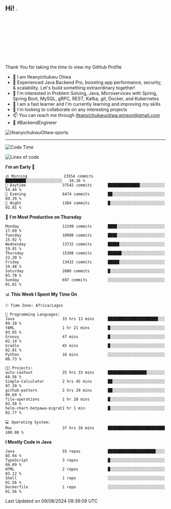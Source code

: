 <!-- BLOG-POST-LIST:START --><!-- BLOG-POST-LIST:END -->

## Hi! <img src="https://media.giphy.com/media/hvRJCLFzcasrR4ia7z/giphy.gif" width="4%"> 

Thank You for taking the time to view my GitHub Profile

- 👋 I am Ifeanyichukwu Otiwa
- 🚀 Experienced Java Backend Pro, boosting app performance, security, & scalability. Let's build something extraordinary together!
- 👀 I'm interested in Problem Solving, Java, Microservices with Spring, Spring Boot, MySQL, gRPC, REST, Kafka, git, Docker, and Kubernetes
- 🌱 I am a fast learner and I'm currently learning and improving my skills
- 💞️ I'm looking to collaborate on any interesting projects
- 📫 You can reach me through ifeanyichukwuotiwa.winson@gmail.com
- 🚀 #BackendEngineer

<p align="left" marginTop="10px"> <img src="https://komarev.com/ghpvc/?username=ifeanyichukwuOtiwa-sports&label=Profile%20views&color=0e75b6&style=for-the-badge" alt="ifeanyichukwuOtiwa-sports" /> </p>

***

<!--START_SECTION:waka-->
![Code Time](http://img.shields.io/badge/Code%20Time-2%2C750%20hrs%2028%20mins-blue)

![Lines of code](https://img.shields.io/badge/From%20Hello%20World%20I%27ve%20Written-15.9%20million%20lines%20of%20code-blue)

**I'm an Early 🐤** 

```text
🌞 Morning                23554 commits       █████████░░░░░░░░░░░░░░░░   34.16 % 
🌆 Daytime                37542 commits       ██████████████░░░░░░░░░░░   54.44 % 
🌃 Evening                6474 commits        ██░░░░░░░░░░░░░░░░░░░░░░░   09.39 % 
🌙 Night                  1384 commits        █░░░░░░░░░░░░░░░░░░░░░░░░   02.01 % 
```
📅 **I'm Most Productive on Thursday** 

```text
Monday                   12199 commits       ████░░░░░░░░░░░░░░░░░░░░░   17.69 % 
Tuesday                  10980 commits       ████░░░░░░░░░░░░░░░░░░░░░   15.92 % 
Wednesday                13732 commits       █████░░░░░░░░░░░░░░░░░░░░   19.91 % 
Thursday                 15308 commits       ██████░░░░░░░░░░░░░░░░░░░   22.20 % 
Friday                   13432 commits       █████░░░░░░░░░░░░░░░░░░░░   19.48 % 
Saturday                 2606 commits        █░░░░░░░░░░░░░░░░░░░░░░░░   03.78 % 
Sunday                   697 commits         ░░░░░░░░░░░░░░░░░░░░░░░░░   01.01 % 
```


📊 **This Week I Spent My Time On** 

```text
🕑︎ Time Zone: Africa/Lagos

💬 Programming Languages: 
Java                     33 hrs 13 mins      ██████████████████████░░░   89.10 % 
YAML                     1 hr 21 mins        █░░░░░░░░░░░░░░░░░░░░░░░░   03.65 % 
Groovy                   47 mins             █░░░░░░░░░░░░░░░░░░░░░░░░   02.14 % 
Gradle                   45 mins             █░░░░░░░░░░░░░░░░░░░░░░░░   02.01 % 
Python                   16 mins             ░░░░░░░░░░░░░░░░░░░░░░░░░   00.73 % 

🐱‍💻 Projects: 
auto-cashout             25 hrs 33 mins      █████████████████░░░░░░░░   68.56 % 
Simple-Calculator        2 hrs 45 mins       ██░░░░░░░░░░░░░░░░░░░░░░░   07.39 % 
github-pattern           2 hrs 29 mins       ██░░░░░░░░░░░░░░░░░░░░░░░   06.69 % 
file-operations          1 hr 20 mins        █░░░░░░░░░░░░░░░░░░░░░░░░   03.58 % 
helm-chart-betpawa-migrat1 hr 1 min          █░░░░░░░░░░░░░░░░░░░░░░░░   02.77 % 

💻 Operating System: 
Mac                      37 hrs 16 mins      █████████████████████████   100.00 % 
```

**I Mostly Code in Java** 

```text
Java                     55 repos            █████████████████████░░░░   85.94 % 
TypeScript               3 repos             █░░░░░░░░░░░░░░░░░░░░░░░░   04.69 % 
HTML                     2 repos             █░░░░░░░░░░░░░░░░░░░░░░░░   03.12 % 
Shell                    1 repo              ░░░░░░░░░░░░░░░░░░░░░░░░░   01.56 % 
Dockerfile               1 repo              ░░░░░░░░░░░░░░░░░░░░░░░░░   01.56 % 
```




 Last Updated on 09/08/2024 08:39:09 UTC
<!--END_SECTION:waka-->

<!--
<p align="center">
![trophy](https://github-profile-trophy.vercel.app/?username=ifeanyichukwuOtiwa-sports&theme=onedark) (https://github.com/ryo-ma/github-profile-trophy)
</p>
-->

<!---
ifeanyi-otiwa/ifeanyi-otiwa is a ✨ special ✨ repository because its `README.md` (this file) appears on your GitHub profile.
You can click the Preview link to take a look at your changes.
--->
